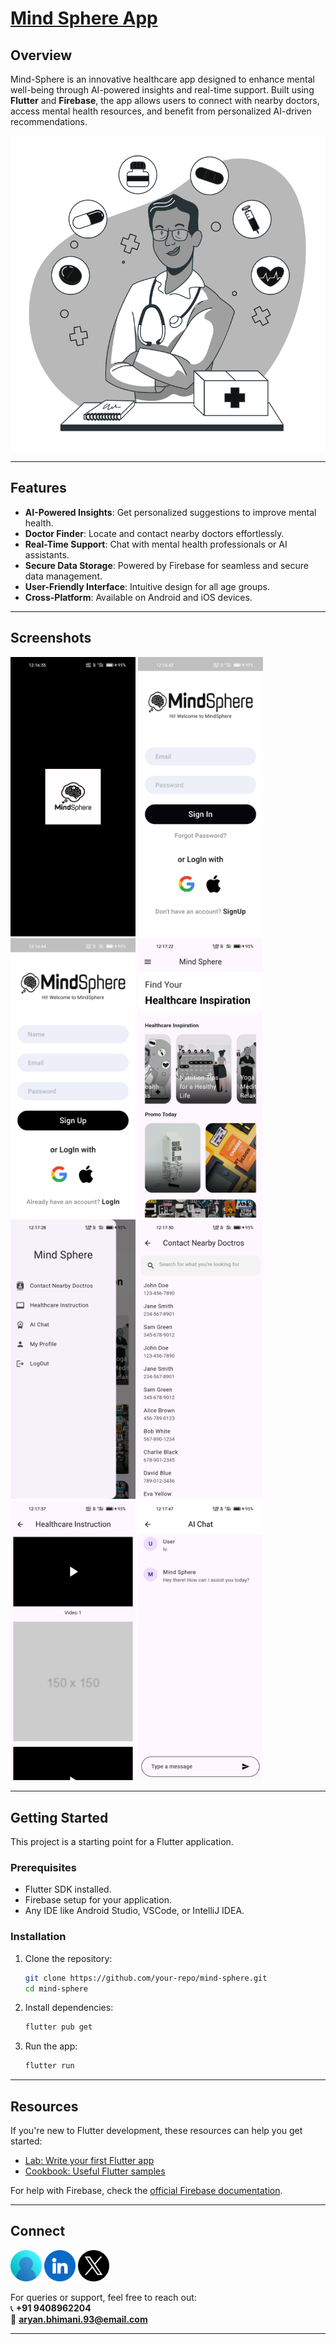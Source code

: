 # [Mind Sphere App](https://youtube.com/shorts/1Q0ffhgId78)

## Overview

Mind-Sphere is an innovative healthcare app designed to enhance mental well-being through AI-powered insights and real-time support. Built using **Flutter** and **Firebase**, the app allows users to connect with nearby doctors, access mental health resources, and benefit from personalized AI-driven recommendations.

![Onboarding](assets/Onboarding.jpg)

---

## Features

- **AI-Powered Insights**: Get personalized suggestions to improve mental health.  
- **Doctor Finder**: Locate and contact nearby doctors effortlessly.  
- **Real-Time Support**: Chat with mental health professionals or AI assistants.  
- **Secure Data Storage**: Powered by Firebase for seamless and secure data management.  
- **User-Friendly Interface**: Intuitive design for all age groups.  
- **Cross-Platform**: Available on Android and iOS devices.

---

## Screenshots

<a><img src="assets/images/1.jpg" width="200" /></a>
<a><img src="assets/images/2.jpg" width="200" /></a>
<a><img src="assets/images/3.jpg" width="200" /></a>
<a><img src="assets/images/4.jpg" width="200" /></a>
<a><img src="assets/images/5.jpg" width="200" /></a>
<a><img src="assets/images/6.jpg" width="200" /></a>
<a><img src="assets/images/7.jpg" width="200" /></a>
<a><img src="assets/images/8.jpg" width="200" /></a>

---

## Getting Started

This project is a starting point for a Flutter application.

### Prerequisites

- Flutter SDK installed.  
- Firebase setup for your application.  
- Any IDE like Android Studio, VSCode, or IntelliJ IDEA.

### Installation

1. Clone the repository:  
   ```bash
   git clone https://github.com/your-repo/mind-sphere.git
   cd mind-sphere
   ```

2. Install dependencies:  
   ```bash
   flutter pub get
   ```

3. Run the app:  
   ```bash
   flutter run
   ```

---

## Resources

If you're new to Flutter development, these resources can help you get started:

- [Lab: Write your first Flutter app](https://docs.flutter.dev/get-started/codelab)  
- [Cookbook: Useful Flutter samples](https://docs.flutter.dev/cookbook)

For help with Firebase, check the [official Firebase documentation](https://firebase.google.com/docs/).

---

## Connect

<a href="https://dev-aryanbhimani.pantheonsite.io/" target="_blank"><img src="assets/portfolio.png" width="50" ></a>
<a href="https://www.linkedin.com/in/aryanbhimani/" target="_blank"><img src="assets/linkedin.png" width="50"></a>
<a href="https://twitter.com/yourtwitterhandle" target="_blank"><img src="assets/twitter.png" width="50"></a> 

For queries or support, feel free to reach out:  
📞 **+91 9408962204**  
📧 **aryan.bhimani.93@email.com**

---
